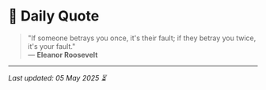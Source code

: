 # 📜 Daily Quote

> "If someone betrays you once, it's their fault; if they betray you twice, it's your fault."  
> — **Eleanor Roosevelt**

---

_Last updated: 05 May 2025 ⏳_
